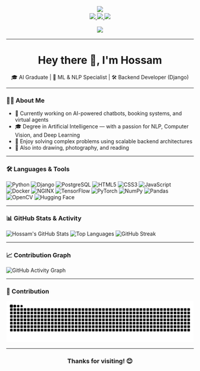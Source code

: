 <div align="center">
  <img height="150" src="https://media.giphy.com/media/M9gbBd9nbDrOTu1Mqx/giphy.gif" />
</div>

<div align="center">
  <a href="https://www.linkedin.com/in/hossam-elganainy-152794246/" target="_blank">
    <img src="https://img.shields.io/static/v1?message=LinkedIn&logo=linkedin&label=&color=0077B5&logoColor=white&labelColor=&style=for-the-badge" height="25" />
  </a>
  <a href="mailto:hanyhossam93@gmail.com" target="_blank">
    <img src="https://img.shields.io/static/v1?message=Gmail&logo=gmail&label=&color=EA4335&logoColor=white&labelColor=&style=for-the-badge" height="25" />
  </a>
  <a href="https://github.com/Hossam-elganainy" target="_blank">
    <img src="https://img.shields.io/static/v1?message=GitHub&logo=github&label=&color=171515&logoColor=white&labelColor=&style=for-the-badge" height="25" />
  </a>
</div>

<br />

<div align="center">
  <img src="https://visitor-badge.laobi.icu/badge?page_id=Hossam-elganainy.Hossam-elganainy" />
</div>

---

<h1 align="center">Hey there 👋, I'm Hossam</h1>

<p align="center">🎓 AI Graduate | 🧠 ML & NLP Specialist | 🛠 Backend Developer (Django)</p>

---

### 👨‍💻 About Me

- 🔭 Currently working on AI-powered chatbots, booking systems, and virtual agents  
- 🎓 Degree in Artificial Intelligence — with a passion for NLP, Computer Vision, and Deep Learning  
- 🧠 Enjoy solving complex problems using scalable backend architectures  
- 🎨 Also into drawing, photography, and reading  

---

### 🛠️ Languages & Tools

<div align="left">
  <!-- Backend -->
  <img src="https://cdn.jsdelivr.net/gh/devicons/devicon/icons/python/python-original.svg" height="40" alt="Python" />
  <img src="https://cdn.jsdelivr.net/gh/devicons/devicon/icons/django/django-plain.svg" height="40" alt="Django" />
  <img src="https://cdn.jsdelivr.net/gh/devicons/devicon/icons/postgresql/postgresql-original.svg" height="40" alt="PostgreSQL" />

  <!-- Web -->
  <img src="https://cdn.jsdelivr.net/gh/devicons/devicon/icons/html5/html5-original.svg" height="40" alt="HTML5" />
  <img src="https://cdn.jsdelivr.net/gh/devicons/devicon/icons/css3/css3-original.svg" height="40" alt="CSS3" />
  <img src="https://cdn.jsdelivr.net/gh/devicons/devicon/icons/javascript/javascript-original.svg" height="40" alt="JavaScript" />

  <!-- DevOps -->
  <img src="https://cdn.jsdelivr.net/gh/devicons/devicon/icons/docker/docker-original.svg" height="40" alt="Docker" />
  <img src="https://cdn.jsdelivr.net/gh/devicons/devicon/icons/nginx/nginx-original.svg" height="40" alt="NGINX" />

  <!-- AI/ML -->
  <img src="https://cdn.jsdelivr.net/gh/devicons/devicon/icons/tensorflow/tensorflow-original.svg" height="40" alt="TensorFlow" />
  <img src="https://cdn.jsdelivr.net/gh/devicons/devicon/icons/pytorch/pytorch-original.svg" height="40" alt="PyTorch" />
  <img src="https://cdn.jsdelivr.net/gh/devicons/devicon/icons/numpy/numpy-original.svg" height="40" alt="NumPy" />
  <img src="https://cdn.jsdelivr.net/gh/devicons/devicon/icons/pandas/pandas-original.svg" height="40" alt="Pandas" />
  <img src="https://cdn.jsdelivr.net/gh/devicons/devicon/icons/opencv/opencv-original.svg" height="40" alt="OpenCV" />
  
  <!-- NLP & CV -->
  <img src="https://huggingface.co/front/assets/huggingface_logo-noborder.svg" height="40" alt="Hugging Face" />
</div>

---


### 📊 GitHub Stats & Activity

![Hossam's GitHub Stats](https://github-readme-stats.vercel.app/api?username=Hossam-elganainy&show_icons=true&theme=tokyonight)
![Top Languages](https://github-readme-stats.vercel.app/api/top-langs/?username=Hossam-elganainy&layout=compact&theme=tokyonight)
![GitHub Streak](https://github-readme-streak-stats.herokuapp.com/?user=Hossam-elganainy&theme=dark)

---

### 📈 Contribution Graph

![GitHub Activity Graph](https://github-readme-activity-graph.vercel.app/graph?username=Hossam-elganainy&theme=tokyo-night)

---

### 🐍 Contribution

<picture>
  <source media="(prefers-color-scheme: dark)" srcset="https://raw.githubusercontent.com/Hossam-elganainy/Hossam-elganainy/output/snake.svg" />
  <source media="(prefers-color-scheme: light)" srcset="https://raw.githubusercontent.com/Hossam-elganainy/Hossam-elganainy/output/snake.svg" />
  <img alt="GitHub Contribution Snake" src="https://raw.githubusercontent.com/Hossam-elganainy/Hossam-elganainy/output/snake.svg" />
</picture>

---

<h3 align="center">Thanks for visiting! 😊</h3>
